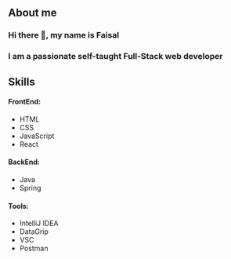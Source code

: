 


## About me
### Hi there 👋, my name is Faisal
### I am a passionate self-taught Full-Stack web developer



## Skills
#### FrontEnd:
- HTML
- CSS
- JavaScript
- React

#### BackEnd:
- Java
- Spring

#### Tools:
- IntelliJ IDEA 
- DataGrip 
- VSC 
- Postman 




